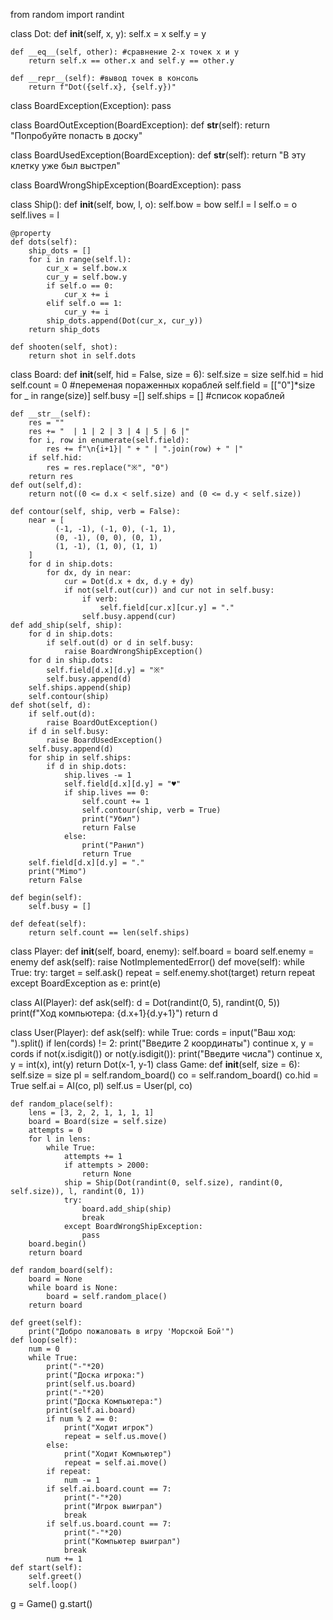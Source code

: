 from random import randint

class Dot:
    def __init__(self, x, y):
        self.x = x
        self.y = y

    def __eq__(self, other): #сравнение 2-х точек х и у
        return self.x == other.x and self.y == other.y

    def __repr__(self): #вывод точек в консоль
        return f"Dot({self.x}, {self.y})"

class BoardException(Exception):
    pass

class BoardOutException(BoardException):
    def __str__(self):
        return "Попробуйте попасть в доску"

class BoardUsedException(BoardException):
    def __str__(self):
        return "В эту клетку уже был выстрел"

class BoardWrongShipException(BoardException):
    pass

class Ship():
    def __init__(self, bow, l, o):
        self.bow = bow
        self.l = l
        self.o = o
        self.lives = l

    @property
    def dots(self):
        ship_dots = []
        for i in range(self.l):
            cur_x = self.bow.x
            cur_y = self.bow.y
            if self.o == 0:
                cur_x += i
            elif self.o == 1:
                cur_y += i
            ship_dots.append(Dot(cur_x, cur_y))
        return ship_dots

    def shooten(self, shot):
        return shot in self.dots

class Board:
    def __init__(self, hid = False, size = 6):
        self.size = size
        self.hid = hid
        self.count = 0 #переменая пораженных кораблей
        self.field = [["0"]*size for _ in range(size)]
        self.busy =[]
        self.ships = [] #список кораблей

    def __str__(self):
        res = ""
        res += "  | 1 | 2 | 3 | 4 | 5 | 6 |"
        for i, row in enumerate(self.field):
            res += f"\n{i+1}| " + " | ".join(row) + " |"
        if self.hid:
            res = res.replace("※", "0")
        return res
    def out(self,d):
        return not((0 <= d.x < self.size) and (0 <= d.y < self.size))

    def contour(self, ship, verb = False):
        near = [
              (-1, -1), (-1, 0), (-1, 1),
              (0, -1), (0, 0), (0, 1),
              (1, -1), (1, 0), (1, 1)
        ]
        for d in ship.dots:
            for dx, dy in near:
                cur = Dot(d.x + dx, d.y + dy)
                if not(self.out(cur)) and cur not in self.busy:
                    if verb:
                        self.field[cur.x][cur.y] = "."
                    self.busy.append(cur)
    def add_ship(self, ship):
        for d in ship.dots:
            if self.out(d) or d in self.busy:
                raise BoardWrongShipException()
        for d in ship.dots:
            self.field[d.x][d.y] = "※"
            self.busy.append(d)
        self.ships.append(ship)
        self.contour(ship)
    def shot(self, d):
        if self.out(d):
            raise BoardOutException()
        if d in self.busy:
            raise BoardUsedException()
        self.busy.append(d)
        for ship in self.ships:
            if d in ship.dots:
                ship.lives -= 1
                self.field[d.x][d.y] = "♥"
                if ship.lives == 0:
                    self.count += 1
                    self.contour(ship, verb = True)
                    print("Убил")
                    return False
                else:
                    print("Ранил")
                    return True
        self.field[d.x][d.y] = "."
        print("Mimo")
        return False

    def begin(self):
        self.busy = []

    def defeat(self):
        return self.count == len(self.ships)


class Player:
    def __init__(self, board, enemy):
        self.board = board
        self.enemy = enemy
    def ask(self):
        raise NotImplementedError()
    def move(self):
        while True:
            try:
                target = self.ask()
                repeat = self.enemy.shot(target)
                return repeat
            except BoardException as e:
                print(e)

class AI(Player):
    def ask(self):
        d = Dot(randint(0, 5), randint(0, 5))
        print(f"Ход компьютера: {d.x+1}{d.y+1}")
        return d

class User(Player):
    def ask(self):
        while True:
            cords = input("Ваш ход: ").split()
            if len(cords) != 2:
                print("Введите 2 координаты")
                continue
            x, y = cords
            if not(x.isdigit()) or not(y.isdigit()):
                print("Введите числа")
                continue
            x, y = int(x), int(y)
            return Dot(x-1, y-1)
class Game:
    def __init__(self, size = 6):
        self.size = size
        pl = self.random_board()
        co = self.random_board()
        co.hid = True
        self.ai = AI(co, pl)
        self.us = User(pl, co)

    def random_place(self):
        lens = [3, 2, 2, 1, 1, 1, 1]
        board = Board(size = self.size)
        attempts = 0
        for l in lens:
            while True:
                attempts += 1
                if attempts > 2000:
                    return None
                ship = Ship(Dot(randint(0, self.size), randint(0, self.size)), l, randint(0, 1))
                try:
                    board.add_ship(ship)
                    break
                except BoardWrongShipException:
                    pass
        board.begin()
        return board

    def random_board(self):
        board = None
        while board is None:
            board = self.random_place()
        return board

    def greet(self):
        print("Добро пожаловать в игру 'Морской Бой'")
    def loop(self):
        num = 0
        while True:
            print("-"*20)
            print("Доска игрока:")
            print(self.us.board)
            print("-"*20)
            print("Доска Компьютера:")
            print(self.ai.board)
            if num % 2 == 0:
                print("Ходит игрок")
                repeat = self.us.move()
            else:
                print("Ходит Компьютер")
                repeat = self.ai.move()
            if repeat:
                num -= 1
            if self.ai.board.count == 7:
                print("-"*20)
                print("Игрок выиграл")
                break
            if self.us.board.count == 7:
                print("-"*20)
                print("Компьютер выиграл")
                break
            num += 1
    def start(self):
        self.greet()
        self.loop()
g = Game()
g.start()
